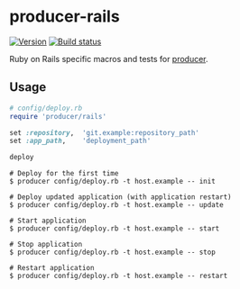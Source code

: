 producer-rails
==============

[![Version      ][badge-version-img]][badge-version-uri]
[![Build status ][badge-build-img]][badge-build-uri]


  Ruby on Rails specific macros and tests for [producer][].


Usage
-----

```ruby
# config/deploy.rb
require 'producer/rails'

set :repository,  'git.example:repository_path'
set :app_path,    'deployment_path'

deploy
```

```
# Deploy for the first time
$ producer config/deploy.rb -t host.example -- init

# Deploy updated application (with application restart)
$ producer config/deploy.rb -t host.example -- update

# Start application
$ producer config/deploy.rb -t host.example -- start

# Stop application
$ producer config/deploy.rb -t host.example -- stop

# Restart application
$ producer config/deploy.rb -t host.example -- restart
```



[producer]:           https://github.com/tjouan/producer-core
[badge-version-img]:  https://img.shields.io/gem/v/producer-rails.svg?style=flat-square
[badge-version-uri]:  https://rubygems.org/gems/producer-rails
[badge-build-img]:    https://img.shields.io/travis/tjouan/producer-rails/master.svg?style=flat-square
[badge-build-uri]:    https://travis-ci.org/tjouan/producer-rails
